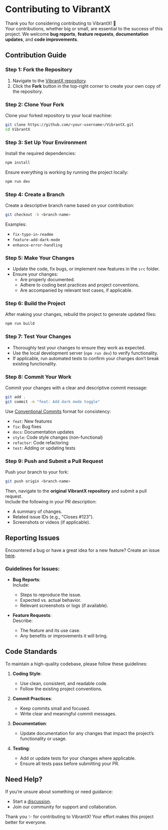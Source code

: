# Contributing to VibrantX

Thank you for considering contributing to VibrantX! 🎉  
Your contributions, whether big or small, are essential to the success of this project. We welcome **bug reports**, **feature requests**, **documentation updates**, and **code improvements**.

## Contribution Guide

### Step 1: Fork the Repository

1. Navigate to the [VibrantX repository](https://github.com/MFM-347/VibrantX).
2. Click the **Fork** button in the top-right corner to create your own copy of the repository.

### Step 2: Clone Your Fork

Clone your forked repository to your local machine:

```bash
git clone https://github.com/<your-username>/VibrantX.git
cd VibrantX
```

### Step 3: Set Up Your Environment

Install the required dependencies:

```bash
npm install
```

Ensure everything is working by running the project locally:

```bash
npm run dev
```

### Step 4: Create a Branch

Create a descriptive branch name based on your contribution:

```bash
git checkout -b <branch-name>
```

Examples:

- `fix-typo-in-readme`
- `feature-add-dark-mode`
- `enhance-error-handling`

### Step 5: Make Your Changes

- Update the code, fix bugs, or implement new features in the `src` folder.
- Ensure your changes:
  - Are properly documented.
  - Adhere to coding best practices and project conventions.
  - Are accompanied by relevant test cases, if applicable.

### Step 6: Build the Project

After making your changes, rebuild the project to generate updated files:

```bash
npm run build
```

### Step 7: Test Your Changes

- Thoroughly test your changes to ensure they work as expected.
- Use the local development server (`npm run dev`) to verify functionality.
- If applicable, run automated tests to confirm your changes don’t break existing functionality.

### Step 8: Commit Your Work

Commit your changes with a clear and descriptive commit message:

```bash
git add .
git commit -m "feat: Add dark mode toggle"
```

Use [Conventional Commits](https://www.conventionalcommits.org/) format for consistency:

- `feat`: New features
- `fix`: Bug fixes
- `docs`: Documentation updates
- `style`: Code style changes (non-functional)
- `refactor`: Code refactoring
- `test`: Adding or updating tests

### Step 9: Push and Submit a Pull Request

Push your branch to your fork:

```bash
git push origin <branch-name>
```

Then, navigate to the **original VibrantX repository** and submit a pull request.  
Include the following in your PR description:

- A summary of changes.
- Related issue IDs (e.g., "Closes #123").
- Screenshots or videos (if applicable).

## Reporting Issues

Encountered a bug or have a great idea for a new feature? Create an issue [here](https://github.com/MFM-347/VibrantX/issues).

### Guidelines for Issues:

- **Bug Reports**:  
  Include:

  - Steps to reproduce the issue.
  - Expected vs. actual behavior.
  - Relevant screenshots or logs (if available).

- **Feature Requests**:  
  Describe:
  - The feature and its use case.
  - Any benefits or improvements it will bring.

## Code Standards

To maintain a high-quality codebase, please follow these guidelines:

1. **Coding Style**:

   - Use clean, consistent, and readable code.
   - Follow the existing project conventions.

2. **Commit Practices**:

   - Keep commits small and focused.
   - Write clear and meaningful commit messages.

3. **Documentation**:

   - Update documentation for any changes that impact the project’s functionality or usage.

4. **Testing**:
   - Add or update tests for your changes where applicable.
   - Ensure all tests pass before submitting your PR.

## Need Help?

If you’re unsure about something or need guidance:

- Start a [discussion](https://github.com/MFM-347/VibrantX/discussions).
- Join our community for support and collaboration.

Thank you ✨ for contributing to VibrantX! Your effort makes this project better for everyone.
